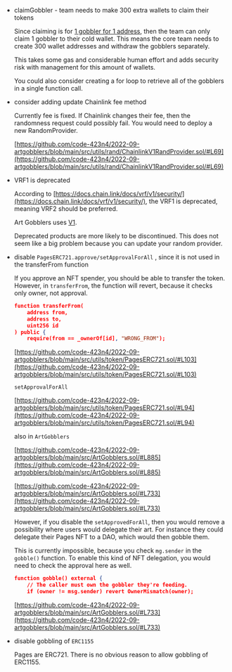 - claimGobbler - team needs to make 300 extra wallets to claim their tokens
    
    Since claiming is for [1 gobbler for 1 address](https://github.com/code-423n4/2022-09-artgobblers/blob/main/src/ArtGobblers.sol/#L344), then the team can only claim 1 gobbler to their cold wallet. This means the core team needs to create 300 wallet addresses and withdraw the gobblers separately.
    
    This takes some gas and considerable human effort and adds security risk with management for this amount of wallets.
    
    You could also consider creating a for loop to retrieve all of the gobblers in a single function call.
    
    
- consider adding update Chainlink fee method
    
    Currently fee is fixed. If Chainlink changes their fee, then the randomness request could possibly fail. You would need to deploy a new RandomProvider.
    
    [https://github.com/code-423n4/2022-09-artgobblers/blob/main/src/utils/rand/ChainlinkV1RandProvider.sol/#L69](https://github.com/code-423n4/2022-09-artgobblers/blob/main/src/utils/rand/ChainlinkV1RandProvider.sol/#L69)
    
- VRF1 is deprecated
    
    According to [https://docs.chain.link/docs/vrf/v1/security/](https://docs.chain.link/docs/vrf/v1/security/), the VRF1 is deprecated, meaning VRF2 should be preferred. 
    
    Art Gobblers uses [V1](https://github.com/code-423n4/2022-09-artgobblers/blob/main/src/utils/rand/ChainlinkV1RandProvider.sol/#L14).
    
    Deprecated products are more likely to be discontinued. This does not seem like a big problem because you can update your random provider. 
    
- disable `PagesERC721.approve/setApprovalForAll` , since it is not used in the transferFrom function
    
    If you approve an NFT spender, you should be able to transfer the token. However, in `transferFrom`, the function will revert, because it checks only owner, not approval.
    
    ```json
    function transferFrom(
        address from,
        address to,
        uint256 id
    ) public {
        require(from == _ownerOf[id], "WRONG_FROM");
    ```
    
    [https://github.com/code-423n4/2022-09-artgobblers/blob/main/src/utils/token/PagesERC721.sol/#L103](https://github.com/code-423n4/2022-09-artgobblers/blob/main/src/utils/token/PagesERC721.sol/#L103)
    
    `setApprovalForAll`
    
    [https://github.com/code-423n4/2022-09-artgobblers/blob/main/src/utils/token/PagesERC721.sol/#L94](https://github.com/code-423n4/2022-09-artgobblers/blob/main/src/utils/token/PagesERC721.sol/#L94)
    
    also in `ArtGobblers`
    
    [https://github.com/code-423n4/2022-09-artgobblers/blob/main/src/ArtGobblers.sol/#L885](https://github.com/code-423n4/2022-09-artgobblers/blob/main/src/ArtGobblers.sol/#L885)
    
    [https://github.com/code-423n4/2022-09-artgobblers/blob/main/src/ArtGobblers.sol/#L733](https://github.com/code-423n4/2022-09-artgobblers/blob/main/src/ArtGobblers.sol/#L733)
    
    However, if you disable the `setApprovedForAll`, then you would remove a possibility where users would delegate their art. For instance they could delegate their Pages NFT to a DAO, which would then gobble them.
    
    This is currently impossible, because you check `mg.sender` in the `gobble()` function. To enable this kind of NFT delegation, you would need to check the approval here as well.
    
    ```json
    function gobble() external {
        // The caller must own the gobbler they're feeding.
        if (owner != msg.sender) revert OwnerMismatch(owner);
    ```
    
    [https://github.com/code-423n4/2022-09-artgobblers/blob/main/src/ArtGobblers.sol/#L733](https://github.com/code-423n4/2022-09-artgobblers/blob/main/src/ArtGobblers.sol/#L733)

- disable gobbling of `ERC1155`
    
    Pages are ERC721. There is no obvious reason to allow gobbling of ERC1155.